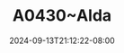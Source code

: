 --- 
title: "A0430~Alda"
description: "download bokep A0430~Alda durasi panjang video full new"
date: 2024-09-13T21:12:22-08:00
file_code: "0hed9b2l86yu"
draft: false
cover: "g7ztmjk4nwpuklnv.jpg"
tags: ["indo", "bokep-indo", "bokep-viral", "bokep-ig"]
length: 1948
fld_id: "1483114"
foldername: "Alda"
categories: ["Alda"]
views: 0
---